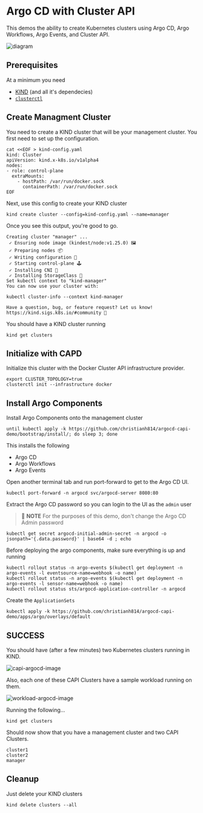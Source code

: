 # Argo CD with Cluster API

This demos the ability to create Kubernetes clusters using Argo CD, Argo Workflows, Argo Events, and Cluster API.

![diagram](docs/images/diagram.jpg)

## Prerequisites

At a minimum you need

* [KIND](kind.sigs.k8s.io) (and all it's dependecies)
* [`clusterctl`](https://github.com/kubernetes-sigs/cluster-api/releases)

## Create Managment Cluster

You need to create a KIND cluster that will be your management cluster. You first need to set up the configuration.

```shell
cat <<EOF > kind-config.yaml
kind: Cluster
apiVersion: kind.x-k8s.io/v1alpha4
nodes:
- role: control-plane
  extraMounts:
    - hostPath: /var/run/docker.sock
      containerPath: /var/run/docker.sock
EOF
```

Next, use this config to create your KIND cluster

```shell
kind create cluster --config=kind-config.yaml --name=manager
```

Once you see this output, you're good to go.

```
Creating cluster "manager" ...
 ✓ Ensuring node image (kindest/node:v1.25.0) 🖼
 ✓ Preparing nodes 📦  
 ✓ Writing configuration 📜 
 ✓ Starting control-plane 🕹️ 
 ✓ Installing CNI 🔌 
 ✓ Installing StorageClass 💾 
Set kubectl context to "kind-manager"
You can now use your cluster with:

kubectl cluster-info --context kind-manager

Have a question, bug, or feature request? Let us know! https://kind.sigs.k8s.io/#community 🙂
```

You should have a KIND cluster running

```shell
kind get clusters 
```

## Initialize with CAPD

Initialize this cluster with the Docker Cluster API infrastructure provider.

```shell
export CLUSTER_TOPOLOGY=true
clusterctl init --infrastructure docker
```

## Install Argo Components

Install Argo Components onto the management cluster

```shell
until kubectl apply -k https://github.com/christianh814/argocd-capi-demo/bootstrap/install/; do sleep 3; done
```

This installs the following

* Argo CD
* Argo Workflows
* Argo Events

Open another terminal tab and run port-forward to get to the Argo CD UI.

```shell
kubectl port-forward -n argocd svc/argocd-server 8080:80
```

Extract the Argo CD password so you can login to the UI as the `admin` user

> :rotating_light: **NOTE** For the purposes of this demo, don't change the Argo CD Admin password

```shell
kubectl get secret argocd-initial-admin-secret -n argocd -o jsonpath='{.data.password}' | base64 -d ; echo
```

Before deploying the argo components, make sure everything is up and running

```shell
kubectl rollout status -n argo-events $(kubectl get deployment -n argo-events -l eventsource-name=webhook -o name)
kubectl rollout status -n argo-events $(kubectl get deployment -n argo-events -l sensor-name=webhook -o name)
kubectl rollout status sts/argocd-application-controller -n argocd
```

Create the `ApplicationSets`

```shell
kubectl apply -k https://github.com/christianh814/argocd-capi-demo/apps/argo/overlays/default
```

## SUCCESS

You should have (after a few minutes) two Kubernetes clusters running
in KIND.

![capi-argocd-image](docs/images/clusters.png)

Also, each one of these CAPI Clusters have a sample workload
running on them.

![workload-argocd-image](docs/images/workload.png)

Running the following...

```shell
kind get clusters
```

Should now show that you have a management cluster and two CAPI Clusters.

```
cluster1
cluster2
manager
```

## Cleanup

Just delete your KIND clusters

```shell
kind delete clusters --all
```
